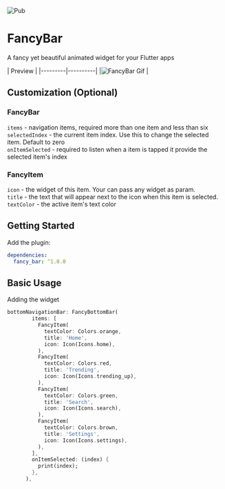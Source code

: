 ![Pub](https://img.shields.io/pub/v/fancy_bar)

# FancyBar

A fancy yet beautiful animated widget for your Flutter apps

| Preview |
|---------|----------|
|![FancyBar Gif](https://raw.githubusercontent.com/leoelstin/Flutter-UI-Kits/master/images/ezgif.com-crop.gif) |

## Customization (Optional)

### FancyBar

`items` - navigation items, required more than one item and less than six<br/>
`selectedIndex` - the current item index. Use this to change the selected item. Default to zero<br/>
`onItemSelected` - required to listen when a item is tapped it provide the selected item's index<br/>


### FancyItem
`icon` - the widget of this item. Your can pass any widget as param.<br/>
`title` - the text that will appear next to the icon when this item is selected.<br/>
`textColor` - the active item's  text color<br/>

## Getting Started

Add the plugin:

```yaml
dependencies:
  fancy_bar: ^1.0.0
```

## Basic Usage

Adding the widget

```dart
bottomNavigationBar: FancyBottomBar(
        items: [
          FancyItem(
            textColor: Colors.orange,
            title: 'Home',
            icon: Icon(Icons.home),
          ),
          FancyItem(
            textColor: Colors.red,
            title: 'Trending',
            icon: Icon(Icons.trending_up),
          ),
          FancyItem(
            textColor: Colors.green,
            title: 'Search',
            icon: Icon(Icons.search),
          ),
          FancyItem(
            textColor: Colors.brown,
            title: 'Settings',
            icon: Icon(Icons.settings),
          ),
        ],
        onItemSelected: (index) {
          print(index);
        },
      ),
```


